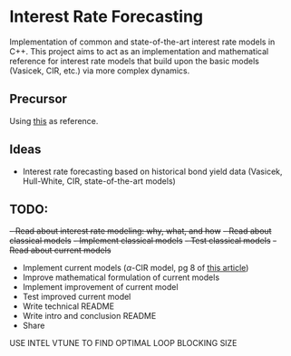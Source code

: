 # Interest Rate Forecasting

Implementation of common and state-of-the-art interest rate models in C++. This project aims to act as an implementation and mathematical reference for interest rate models that build upon the basic models (Vasicek, CIR, etc.) via more complex dynamics.

## Precursor






Using [this](https://www.amazon.com/Interest-Rate-Models-Practice-Inflation/dp/3540221492) as reference.

## Ideas
- Interest rate forecasting based on historical bond yield data (Vasicek, Hull-White, CIR, state-of-the-art models)

## TODO:
~~- Read about interest rate modeling: why, what, and how~~
~~- Read about classical models~~
~~- Implement classical models~~
~~- Test classical models~~
~~- Read about current models~~
- Implement current models ($\alpha$-CIR model, pg 8 of [this article](https://arxiv.org/abs/2402.07503))
- Improve mathematical formulation of current models
- Implement improvement of current model
- Test improved current model
- Write technical README
- Write intro and conclusion README
- Share

USE INTEL VTUNE TO FIND OPTIMAL LOOP BLOCKING SIZE

